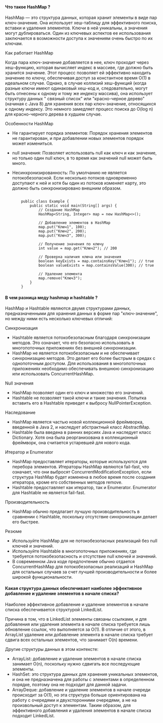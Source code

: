 #### Что такое HashMap ?

HashMap — это структура данных, которая хранит элементы в виде пар ключ-значение. Она использует хеш-таблицу для
эффективного поиска, вставки и удаления элементов. Ключи в ней уникальны, а значения могут дублироваться. Один из
ключевых аспектов ее использования заключается в возможности доступа к значениям очень быстро по их ключам.

Как работает HashMap

Когда пара ключ-значение добавляется в нее, ключ проходит через хеш-функцию, которая вычисляет индекс в массиве, где
должно быть хранится значение. Этот процесс позволяет ей эффективно находить значение по ключу, обеспечивая доступ за
константное время O(1) в идеальном случае. Однако, в случае коллизий хеш-функций (когда разные ключи имеют одинаковый
хеш-код и, следовательно, могут быть отнесены к одному и тому же индексу массива), она использует структуру данных "
связный список" или "красно-черное дерево" (начиная с Java 8) для хранения всех пар ключ-значение, относящихся к одному
индексу. Это немного замедляет процесс поиска до O(log n) для красно-черного дерева в худшем случае.

Особенности HashMap

- Не гарантирует порядка элементов: Порядок хранения элементов не гарантирован, и при добавлении новых элементов порядок
  может измениться.
- null значения: Позволяет использовать null как ключ и как значение, но только один null ключ, в то время как значений
  null может быть много.
- Несинхронизированность: По умолчанию не является потокобезопасной. Если несколько потоков одновременно доступают к ней
  и хотя бы один из потоков изменяет карту, это должно быть синхронизировано внешним образом.

   ``` import java.util.HashMap;
       
       public class Example {
           public static void main(String[] args) {
               // Создание HashMap
               HashMap<String, Integer> map = new HashMap<>();
       
               // Добавление элементов в HashMap
               map.put("Ключ1", 100);
               map.put("Ключ2", 200);
               map.put("Ключ3", 300);
       
               // Получение значения по ключу
               int value = map.get("Ключ2"); // 200
       
               // Проверка наличия ключа или значения
               boolean keyExists = map.containsKey("Ключ1"); // true
               boolean valueExists = map.containsValue(300); // true
       
               // Удаление элемента
               map.remove("Ключ3");
           }
       }
   ```

#### В чем разница меду hashmap и hashtable ?

HashMap и Hashtable являются двумя структурами данных, предназначенными для хранения данных в форме пар "ключ-значение",
но между ними есть несколько ключевых отличий:

Синхронизация

- Hashtable является потокобезопасным благодаря синхронизации методов. Это означает, что его безопасно использовать в
  многопоточных приложениях без внешней синхронизации.
- HashMap не является потокобезопасным и не обеспечивает синхронизацию методов. Это делает его более быстрым в средах с
  однопоточным доступом. Для использования в многопоточных приложениях необходимо обеспечивать внешнюю синхронизацию или
  использовать ConcurrentHashMap.

Null значения

- HashMap позволяет один его ключ и множество его значений.
- Hashtable не позволяет такой ключи и такие значения. Попытка вставить его в Hashtable приведет к выбросу
  NullPointerException.

Наследование

- HashMap является частью новой коллекционной фреймворка, введенной в Java 2, и наследует абстрактный класс AbstractMap.
- Hashtable была введена в ранних версиях Java и наследует класс Dictionary. Хотя она была реорганизована в
  коллекционный фреймворк, она считается устаревшей для нового кода.

Итератор и Enumerator

- HashMap предоставляет итераторы, которые используются для перебора элементов. Итераторы HashMap являются fail-fast,
  что означает, что они выбросят ConcurrentModificationException, если структура HashMap будет изменена в любое время
  после создания итератора, кроме его собственных методов remove.
- Hashtable предоставляет как итератор, так и Enumerator. Enumerator для Hashtable не является fail-fast.

Производительность

- HashMap обычно предлагает лучшую производительность в сравнении с Hashtable, поскольку отсутствие синхронизации делает
  его быстрее.

Резюме

- Используйте HashMap для не потокобезопасных реализаций без null ключей и значений.
- Используйте Hashtable в многопоточных приложениях, где требуется потокобезопасность и отсутствие null ключей и
  значений.
- В современном Java коде предпочтение обычно отдается ConcurrentHashMap для потокобезопасных реализаций и HashMap для
  остальных случаев за счет лучшей производительности и более широкой функциональности.

#### Какая структура данных обеспечивает наиболее эффективное добавление и удаление элементов в начале списка?

Наиболее эффективное добавление и удаление элементов в начале списка обеспечивается структурой LinkedList.

Причина в том, что в LinkedList элементы связаны ссылками, и для добавления или удаления элемента в начале списка
требуется лишь обновление ссылок, что выполняется за O(1). В отличие от этого, в ArrayList удаление или добавление
элемента в начале списка требует сдвига всех остальных элементов, что занимает O(n) времени.

Другие структуры данных в этом контексте:

- ArrayList: добавление и удаление элементов в начале списка занимает O(n), поскольку нужно сдвигать все последующие
  элементы.
- HashSet: это структура данных для хранения уникальных элементов, и она не предназначена для работы с элементами в
  определенном порядке, поэтому она не подходит для данной задачи.
- ArrayDeque: добавление и удаление элементов в начале очереди происходит за O(1), но эта структура больше ориентирована
  на работу с очередями и двухсторонними очередями, а не на произвольный доступ к элементам.
  Таким образом, для эффективного добавления и удаления элементов в начале списка подходит LinkedList.
